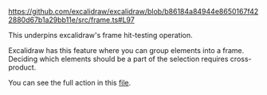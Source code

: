 https://github.com/excalidraw/excalidraw/blob/b86184a84944e8650167f422880d67b1a29bb11e/src/frame.ts#L97

This underpins excalidraw's frame hit-testing operation. 

Excalidraw has this feature where you can group elements into a frame. Deciding which elements should be a part of the selection requires cross-product.

You can see the full action in this [file](https://github.com/excalidraw/excalidraw/blob/b86184a84944e8650167f422880d67b1a29bb11e/src/frame.ts).

